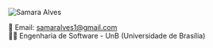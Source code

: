 ![Samara Alves](https://readme-typing-svg.herokuapp.com?font=Inter&color=DA81F5&size=30&weight=900&lines=Hi,+My+name+is+Samara+Alves;Software+engineering+students)


📧 Email: samaralves1@gmail.com<br>
👩‍🎓 Engenharia de Software - UnB (Universidade de Brasília)
